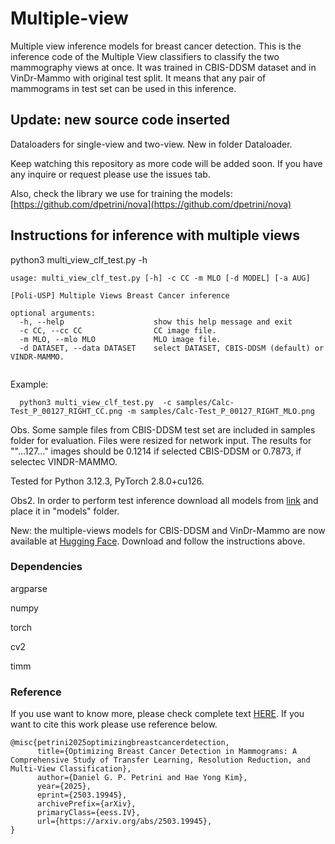 # Multiple-view
Multiple view inference models for breast cancer detection.
This is the inference code of the Multiple View classifiers to classify the two mammography views at once. It was trained in CBIS-DDSM dataset and in VinDr-Mammo with original test split. It means that any pair of mammograms in test set can be used in this inference.

## Update: new source code inserted 

Dataloaders for single-view and two-view. New in folder Dataloader.

Keep watching this repository as more code will be added soon.
If you have any inquire or request please use the issues tab.

Also, check the library we use for training the models: [https://github.com/dpetrini/nova](https://github.com/dpetrini/nova)


## Instructions for inference with multiple views

python3 multi_view_clf_test.py -h

```
usage: multi_view_clf_test.py [-h] -c CC -m MLO [-d MODEL] [-a AUG]

[Poli-USP] Multiple Views Breast Cancer inference

optional arguments:
  -h, --help                    show this help message and exit
  -c CC, --cc CC                CC image file.
  -m MLO, --mlo MLO             MLO image file.
  -d DATASET, --data DATASET    select DATASET, CBIS-DDSM (default) or VINDR-MAMMO.
  
```

  Example:
```
  python3 multi_view_clf_test.py  -c samples/Calc-Test_P_00127_RIGHT_CC.png -m samples/Calc-Test_P_00127_RIGHT_MLO.png
```
Obs. Some sample files from CBIS-DDSM test set are included in samples folder for evaluation. Files were resized for network input. The results for ""...127..." images should be 0.1214 if selected CBIS-DDSM or 0.7873, if selectec VINDR-MAMMO.

Tested for Python 3.12.3, PyTorch 2.8.0+cu126.

Obs2. In order to perform test inference download all models from [link](https://drive.google.com/drive/folders/1aQqX2F5f62D2GZOeZmGrmPvwLy_tG9Tr?usp=sharing) and place it in "models" folder.

New: the multiple-views models for CBIS-DDSM and VinDr-Mammo are now available at [Hugging Face](https://huggingface.co/dpetrini). Download and follow the instructions above.

### Dependencies
argparse

numpy

torch

cv2

timm


### Reference
If you use want to know more, please check complete text [HERE](https://arxiv.org/abs/2503.19945). If you want to cite this work please use reference below.

```
@misc{petrini2025optimizingbreastcancerdetection,
      title={Optimizing Breast Cancer Detection in Mammograms: A Comprehensive Study of Transfer Learning, Resolution Reduction, and Multi-View Classification}, 
      author={Daniel G. P. Petrini and Hae Yong Kim},
      year={2025},
      eprint={2503.19945},
      archivePrefix={arXiv},
      primaryClass={eess.IV},
      url={https://arxiv.org/abs/2503.19945}, 
}
